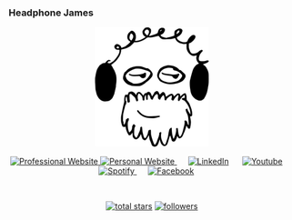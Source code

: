 ### Headphone James
<p align="center">
<img src="img/headphone-logo.png" alt="Headphone James" />
</p>

<!-- Social icons section -->

<!-- src https://hendrasob.github.io/badges/ -->

<p align="center">
<a href="https://www.regularjames.com/">
    <img alt="Professional Website" title="Visit My Website" src="https://img.shields.io/badge/Professional%20Website-34D399?style=for-the-badge&logo=YourLogo&logoColor=white" />
</a>
<a href="https://www.headphonejames.com/">
    <img alt="Personal Website" title="Visit My Website" src="https://img.shields.io/badge/Personal%20Website-6f42c1?style=for-the-badge&logo=YourLogo&logoColor=white" />
</a>
&#8287;&#8287;&#8287;&#8287;
<a href="https://www.linkedin.com/in/headphonejames/"><img alt="LinkedIn" title="LinkedIn" src="https://img.shields.io/badge/LinkedIn-0077B5?style=for-the-badge&logo=linkedin&logoColor=white"/></a>  
&#8287;&#8287;&#8287;&#8287;
<a href="https://www.youtube.com/channel/UCTiKBhNy0zXN9g8tk5O15hQ">
<img alt="Youtube" title="YouTube" src="https://img.shields.io/badge/YouTube-FF0000?style=for-the-badge&logo=YouTube&logoColor=white"/></a>
&#8287;&#8287;&#8287;&#8287;
<a href="https://open.spotify.com/artist/6GmYm47Zgk3tvoCeJbsH5r"><img alt="Spotify" title="Spotify" src="https://img.shields.io/badge/Spotify-1ED760?&style=for-the-badge&logo=spotify&logoColor=white"/>
</a>
&#8287;&#8287;&#8287;&#8287;
<a href="https://www.facebook.com/headphonejames/"><img alt="Facebook" title="Facebook" src="https://img.shields.io/badge/Facebook-1877F2?style=for-the-badge&logo=facebook&logoColor=white"/></a>
&#8287;&#8287;&#8287;&#8287;
</p>
<br/>

<!-- Social badges section -->
<!-- Badges with custom icons - https://github.com/headphonejames/custom-icon-badges -->
<!-- View counter - https://github.com/headphonejames/Simple-View-Counter -->
<p align="center">
   <a href="https://github.com/headphonejames?tab=repositories&sort=stargazers">
    <img alt="total stars" title="Total stars on GitHub" src="https://custom-icon-badges.demolab.com/github/stars/headphonejames?color=55960c&style=for-the-badge&labelColor=488207&logo=star"/></a>
  <a href="https://github.com/headphonejames?tab=followers">
    <img alt="followers" title="Follow me on Github" src="https://custom-icon-badges.demolab.com/github/followers/headphonejames?color=236ad3&labelColor=1155ba&style=for-the-badge&logo=person-add&label=Follow&logoColor=white"/>
</a>

  
</p>

